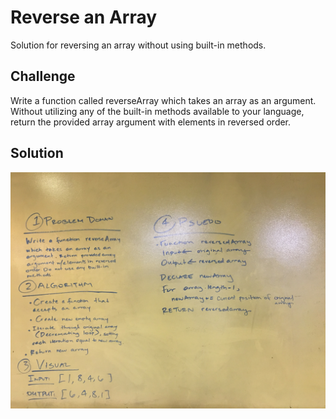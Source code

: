 # Reverse an Array
Solution for reversing an array without using built-in methods. 

## Challenge
Write a function called reverseArray which takes an array as an argument. Without utilizing any of the built-in methods available to your language, return the provided array argument with elements in reversed order.

## Solution
![whiteboard](https://github.com/hjmendoza/data-structures-and-algorithms/blob/array_reverse/assets/array_reverse.JPG)